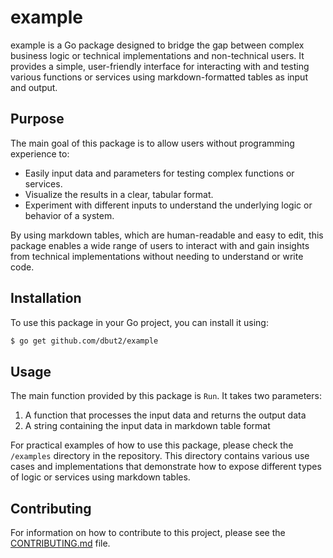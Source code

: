 # example

example is a Go package designed to bridge the gap between complex business logic or technical implementations and non-technical users. It provides a simple, user-friendly interface for interacting with and testing various functions or services using markdown-formatted tables as input and output.

## Purpose

The main goal of this package is to allow users without programming experience to:
- Easily input data and parameters for testing complex functions or services.
- Visualize the results in a clear, tabular format.
- Experiment with different inputs to understand the underlying logic or behavior of a system.

By using markdown tables, which are human-readable and easy to edit, this package enables a wide range of users to interact with and gain insights from technical implementations without needing to understand or write code.

##  Installation

To use this package in your Go project, you can install it using:

```bash
$ go get github.com/dbut2/example
```

## Usage

The main function provided by this package is `Run`. It takes two parameters:
1. A function that processes the input data and returns the output data
2. A string containing the input data in markdown table format

For practical examples of how to use this package, please check the `/examples` directory in the repository. This directory contains various use cases and implementations that demonstrate how to expose different types of logic or services using markdown tables.

## Contributing

For information on how to contribute to this project, please see the [CONTRIBUTING.md](CONTRIBUTING.md) file.
